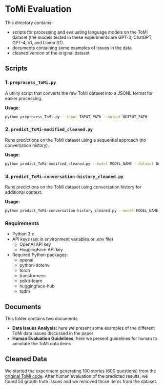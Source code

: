 # ToMi Evaluation

This directory contains:
* scripts for processing and evaluating language models on the ToMi dataset (the models tested in these experiments are GPT-3, ChatGPT, GPT-4, o1, and Llama 3.1).
* documents containing some examples of issues in the data
* cleaned version of the original dataset

## Scripts

### 1. `preprocess_ToMi.py`
A utility script that converts the raw ToMi dataset into a JSONL format for easier processing.

**Usage:**
```bash
python preprocess_ToMi.py --input INPUT_PATH --output OUTPUT_PATH
```

### 2. `predict_ToMi-modified_cleaned.py`
Runs predictions on the ToMi dataset using a sequential approach (no conversation history).

**Usage:**
```bash
python predict_ToMi-modified_cleaned.py --model MODEL_NAME --dataset DATASET_NAME --predict [--max_tokens MAX_TOKENS] [--data_dir DATA_DIR] [--results_dir RESULTS_DIR] [--preprocess]
```

### 3. `predict_ToMi-conversation-history_cleaned.py`
Runs predictions on the ToMi dataset using conversation history for additional context.

**Usage:**
```bash
python predict_ToMi-conversation-history_cleaned.py --model MODEL_NAME --dataset DATASET_NAME --predict [--max_tokens MAX_TOKENS] [--data_dir DATA_DIR] [--results_dir RESULTS_DIR] [--preprocess]
```

### Requirements

- Python 3.x
- API keys (set in environment variables or .env file)
  - OpenAI API key
  - HuggingFace API key
- Required Python packages:
  - openai
  - python-dotenv
  - torch
  - transformers
  - scikit-learn
  - huggingface-hub
  - tqdm

## Documents
This folder contains two documents:
* **Data Issues Analysis:** here we present some examples of the different ToMi data issues discussed in the paper
* **Human Evaluation Guidelines**: here we present guidelines for human to annotate the ToMi data items

## Cleaned Data
We started the experiment generating 100 stories (600 questions) from the [original ToMi code](https://github.com/facebookresearch/ToMi). After human evaluation of the predicted results, we found 50 grouth truth issues and we removed those items from the dataset.